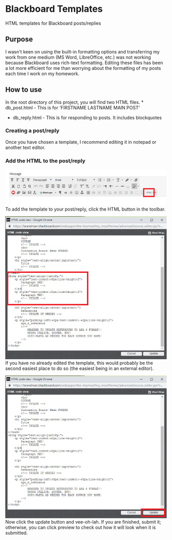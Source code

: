 # Blackboard Templates
HTML templates for Blackboard posts/replies

## Purpose
I wasn't keen on using the built-in formatting options and transferring my work from one medium (MS Word, LibreOffice, etc.) was not working because Blackboard uses rich-text formatting.  Editing these files has been a lot more efficient for me than worrying about the formatting of my posts each time I work on my homework.

## How to use
In the root directory of this project, you will find two HTML files.  * db_post.html - This is for 'FIRSTNAME LASTNAME MAIN POST'
* db_reply.html - This is for responding to posts.  It includes blockquotes

### Creating a post/reply
Once you have chosen a template, I recommend editing it in notepad or another text editor.

### Add the HTML to the post/reply
![Creation](/img/tutorial_1.png)
To add the template to your post/reply, click the HTML button in the toolbar.

![Edit](/img/tutorial_2.png)
If you have no already edited the template, this would probably be the second easiest place to do so (the easiest being in an external editor).

![Update](/img/tutorial_3.png)
Now click the update button and vee-oh-lah.  If you are finished, submit it; otherwise, you can click preview to check out how it will look when it is submitted.
